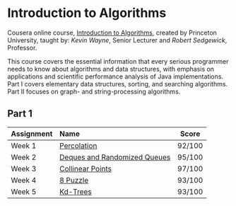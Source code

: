 # Introduction to Algorithms

Cousera online course, [Introduction to Algorithms][1], created by Princeton
University, taught by: _Kevin Wayne_, Senior Lecturer and _Robert Sedgewick_,
Professor.

This course covers the essential information that every serious programmer needs
to know about algorithms and data structures, with emphasis on applications and
scientific performance analysis of Java implementations. Part I covers
elementary data structures, sorting, and searching algorithms. Part II focuses
on graph- and string-processing algorithms.

## Part 1

Assignment | Name | Score
:--- | :--- | ---
Week 1 | [Percolation][w1] | 92/100
Week 2 | [Deques and Randomized Queues][w2] | 95/100
Week 3 | [Collinear Points][w3] | 97/100
Week 4 | [8 Puzzle][w4] | 93/100
Week 5 | [Kd-Trees][w5] | 93/100


[1]: https://www.coursera.org/learn/introduction-to-algorithms
[w1]: http://coursera.cs.princeton.edu/algs4/assignments/percolation.html
[w2]: http://coursera.cs.princeton.edu/algs4/assignments/queues.html
[w3]: http://coursera.cs.princeton.edu/algs4/assignments/collinear.html
[w4]: http://coursera.cs.princeton.edu/algs4/assignments/8puzzle.html
[w5]: http://coursera.cs.princeton.edu/algs4/assignments/kdtree.html
